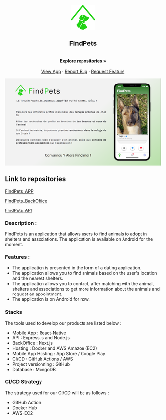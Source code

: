<div align="center">
    <a href="https://github.com/KevOneRedOne/FindPets">
        <img src="/assets/images/FindPets.png" alt="Logo" width="80" height="80">
    </a>
    <h2 align="center">FindPets</h2>
    <p align="center">
        <br />
        <a href="https://github.com/Peel-Organisation"><strong>Explore repositories »</strong></a>
        <br />
        <br />
        <a href="https://github.com/FindPets-Organisation/FindPets_APP">View App</a>
        ·
        <a href="https://github.com/FindPets-Organisation/FindPets_APP/issues">Report Bug</a>
        ·
        <a href="https://github.com/FindPets-Organisation/FindPets_APP/pulls">Request Feature</a>
    </p>
</div>

[![Product Name Screen Shot][product-screenshot]](https://github.com/FindPets-Organisation)


## Link to repositories

[FindPets_APP](https://github.com/FindPets-Organisation/FindPets_APP)

[FindPets_BackOffice](https://github.com/FindPets-Organisation/FindPets_BackOffice)

[FindPets_API](https://github.com/FindPets-Organisation/FindPets_API)


### Description :
FindPets is an application that allows users to find animals to adopt in shelters and associations. The application is available on Android for the moment.

### Features :
- The application is presented in the form of a dating application.
- The application allows you to find animals based on the user's location and the nearest shelters.
- The application allows you to contact, after matching with the animal, shelters and associations to get more information about the animals and request an appointment.
- The application is on Android for now.

### Stacks

The tools used to develop our products are listed below :

- Mobile App : React-Native
- API : Express.js and Node.js
- BackOffice : Next.js
- Hosting : Docker and AWS Amazon (EC2)
- Mobile App Hosting : App Store / Google Play
- CI/CD : GitHub Actions / AWS
- Project versionning : GitHub
- Database : MongoDB

### CI/CD Strategy

The strategy used for our CI/CD will be as follows :

- GitHub Action
- Docker Hub
- AWS-EC2

<!-- MARKDOWN LINKS & IMAGES -->
[product-screenshot]: /assets/images/OnePage.png
[contributors-url]: https://github.com/orgs/FindPets-Organisation/teams
[contributors-shield]: https://img.shields.io/github/contributors/github_username/repo_name.svg?style=for-the-badge

